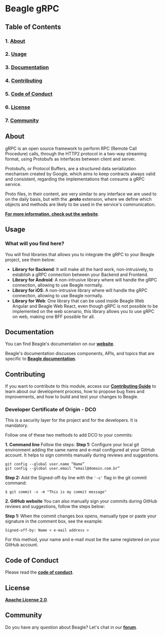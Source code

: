 # **Beagle gRPC**

## **Table of Contents**

### 1. [**About**](#about)
### 2. [**Usage**](#usage)
### 3. [**Documentation**](#documentation)
### 4. [**Contributing**](#contributing)
### 5. [**Code of Conduct**](#code-of-conduct)
### 6. [**License**](#license)
### 7. [**Community**](#community)

## **About**
gRPC is an open source framework to perform RPC (Remote Call Procedure) calls, through the HTTP2 protocol in a two-way streaming format, using Protobufs as interfaces between client and server.

Protobufs, or Protocol Buffers, are a structured data serialization mechanism created by Google, which aims to keep contracts always valid and consistent, regarding the implementations that consume a gRPC service.

Proto files, in their content, are very similar to any interface we are used to on the daily basis, but with the **.proto** extension, where we define which objects and methods are likely to be used in the service's communication.

[**For more information, check out the website**](https://grpc.io/).

## **Usage**
### What will you find here?

You will find libraries that allows you to integrate the gRPC to your Beagle project, see them below:

- **Library for Backend**: It will make all the hard work, non-intrusively, to establish a gRPC connection between your Backend and Frontend.
- **Library for Android**: A non-intrusive library where will handle the gRPC connection, allowing to use Beagle normally.
- **Library for iOS**: A non-intrusive library where will handle the gRPC connection, allowing to use Beagle normally.
- **Library for Web**: One library that can be used inside Beagle Web Angular and Beagle Web React, even though gRPC is not possible to be implemented on the web scenario, this library allows you to use gRPC on web, making one BFF possible for all.

## **Documentation**

You can find Beagle's documentation on our [**website**][site].

Beagle's documentation discusses components, APIs, and topics that are specific to [**Beagle documentation**][b-docs].

[site]: https://usebeagle.io/
[b-docs]: https://docs.usebeagle.io/


## **Contributing**

If you want to contribute to this module, access our [**Contributing Guide**][contribute] to learn about our development process, how to propose bug fixes and improvements, and how to build and test your changes to Beagle.

[contribute]: https://github.com/ZupIT/beagle/blob/main/CONTRIBUTING.md

### **Developer Certificate of Origin - DCO**

 This is a security layer for the project and for the developers. It is mandatory.
 
 Follow one of these two methods to add DCO to your commits:
 
**1. Command line**
 Follow the steps: 
 **Step 1:** Configure your local git environment adding the same name and e-mail configured at your GitHub account. It helps to sign commits manually during reviews and suggestions.

 ```
git config --global user.name “Name”
git config --global user.email “email@domain.com.br”
```

**Step 2:** Add the Signed-off-by line with the `'-s'` flag in the git commit command:

```
$ git commit -s -m "This is my commit message"
```

**2. GitHub website**
You can also manually sign your commits during GitHub reviews and suggestions, follow the steps below: 

**Step 1:** When the commit changes box opens, manually type or paste your signature in the comment box, see the example:

```
Signed-off-by: Name < e-mail address >
```

For this method, your name and e-mail must be the same registered on your GitHub account.

## **Code of Conduct**

Please read the [**code of conduct**](https://github.com/ZupIT/beagle/blob/main/CODE_OF_CONDUCT.md).

## **License**

[**Apache License 2.0**](https://github.com/ZupIT/beagle-grpc/blob/master/LICENSE).

## **Community**
Do you have any question about Beagle? Let's chat in our [**forum**](https://forum.zup.com.br/).
